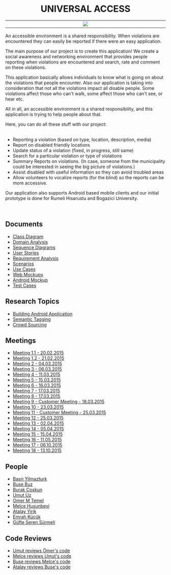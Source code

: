 <h1 align="center">UNIVERSAL ACCESS </h1>


<table>
	<tr align='middle'><td width='800px'>
		<a href='http://imgur.com/TwBD6JG'><img src='http://i.imgur.com/TwBD6JG.jpg' /></a>
	</td></tr>
</table>

<p>An accessible environment is a shared responsibility. When violations are encountered they can easily be reported if there were an easy application.</p>

<p>The main purpose of our project is to create this application! We create a social awareness and networking environment that provides people reporting when violations are encountered and search, rate and comment on these violations.</p>

<p>This application basically allows individuals to know what is going on about the violations that people encounter. Also our application is taking into consideration that not all the violations impact all disable people. Some violations affect those who can't walk, some affect those who can't see, or hear etc.</p>

</p>All in all, an accessible environment is a shared responsibility, and this application is trying to help people about that.</p>

Here, you can do all these stuff with our project:<br>
<br>
<ul>
	<li>Reporting a violation (based on type, location, description, media)</li>
	<li>Report on disabled friendly locations</li>
	<li>Update status of a violation (fixed, in progress, still same)</li>
	<li>Search for a particular violation or type of violations</li>
	<li>Summary Reports on violations. (In case, someone from the municipality could be interested in seeing the big picture of violations.)</li>
	<li>Assist disabled with useful information so they can avoid troubled areas</li>
	<li>Allow volunteers to vocalize reports (for the blind) so the reports can be more accessive.</li>
</ul>

<p>Our application also supports Android based mobile clients and our initial prototype is done for Rumeli Hisarustu and Bogazici University.</p>
<br>

<h2>Documents</h2>
<ul>
	<li><a href='Files/Documents/ClassDiagram.md'>Class Diagram</a></li>
	<li><a href='Files/Documents/DomainAnalysis.md'>Domain Analysis</a></li>
	<li><a href='Files/Documents/sequenceDiagram.md'>Sequence Diagrams</a></li>
	<li><a href='Files/Documents/UserStories.md'>User Stories</a></li>
	<li><a href='Files/Documents/RequirementAnalysis.md'>Requirement Analysis</a></li>
	<li><a href='Files/Documents/scenarios.md'>Scenarios</a></li>
	<li><a href='Files/Documents/UseCases.md'>Use Cases</a></li>
	<li><a href='Files/Documents/web_mockups.md'>Web Mockups</a></li>
	<li><a href='Files/Documents/android_mockup.md'>Android Mockup</a></li>
	<li><a href='Files/Documents/TestCases.md'>Test Cases</a></li>
</ul>

<h2>Research Topics</h2>
<ul>
	<li><a href='Files/Research%20Topics/BuildingAndroidApplication.md'>Building Android Application</a></li>
	<li><a href='Files/Research%20Topics/semanticTagging.md'>Semantic Tagging</a></li>
	<li><a href='Files/Research%20Topics/crowdsourcing.md'>Crowd Sourcing</a></li>
</ul>

<h2>Meetings</h2>
<ul>
	<li><a href='Files/meetingNotes.md#meeting-11'>Meeting 1.1 - 20.02.2015</a></li>
	<li><a href='Files/meetingNotes.md#meeting-12'>Meeting 1.2 - 21.02.2015</a></li>
	<li><a href='Files/meetingNotes.md#meeting-2'>Meeting 2 - 04.03.2015</a></li>
	<li><a href='Files/meetingNotes.md#meeting-3'>Meeting 3 - 06.03.2015</a></li>
	<li><a href='Files/meetingNotes.md#meeting-4'>Meeting 4 - 11.03.2015</a></li>
	<li><a href='Files/meetingNotes.md#meeting-5'>Meeting 5 - 15.03.2015</a></li>
	<li><a href='Files/meetingNotes.md#meeting-6'>Meeting 6 - 16.03.2015</a></li>
	<li><a href='Files/meetingNotes.md#meeting-7'>Meeting 7 - 17.03.2015</a></li>
	<li><a href='Files/meetingNotes.md#meeting-8'>Meeting 8 - 17.03.2015</a></li>
	<li><a href='Files/meetingNotes.md#meeting-9-customer-meeting'>Meeting 9 - Customer Meeting - 18.03.2015</a></li>
	<li><a href='Files/meetingNotes.md#meeting-10'>Meeting 10 - 23.03.2015</a></li>
	<li><a href='Files/meetingNotes.md#meeting-11-customer-meeting'>Meeting 11 - Customer Meeting - 25.03.2015</a></li>
	<li><a href='Files/meetingNotes.md#meeting-12-1'>Meeting 12 - 25.03.2015</a></li>
	<li><a href='Files/meetingNotes.md#meeting-13'>Meeting 13 - 02.04.2015</a></li>
	<li><a href='Files/meetingNotes.md#meeting-14'>Meeting 14 - 05.04.2015</a></li>
	<li><a href='Files/meetingNotes.md#meeting-15'>Meeting 15 - 15.04.2015</a></li>
	<li><a href='Files/meetingNotes.md#meeting-16'>Meeting 16 - 11.05.2015</a></li>
	<li><a href='Files/meetingNotes.md#meeting-17'>Meeting 17 - 06.10.2015</a></li>
	<li><a href='Files/meetingNotes.md#meeting-18'>Meeting 18 - 13.10.2015</a></li>
</ul>

<h2>People</h2>
<ul>
	<li><a href='Files/People/basriyilmazturk.md'>Basri Yilmazturk</a></li>
	<li><a href='Files/People/BuseBuz.md'>Buse Buz</a></li>
	<li><a href='Files/People/BurakCoskun.md'>Burak Coşkun</a></li>
	<li><a href='Files/People/UmutUz.md'>Umut Uz</a></li>
	<li><a href='Files/People/OmerMTemel.md'>Omer M Temel</a></li>
	<li><a href='Files/People/melce_husunbeyi.md'>Melce Husunbeyi</a></li>
	<li><a href='Files/People/atalay_yirik.md'>Atalay Yirik</a></li>
	<li><a href='Files/People/emrah_kucuk.md'>Emrah Küçük</a>
	<li><a href='Files/People/GufteSSurmeli'>Güfte Seren Sürmeli</a>
</ul>

<h2>Code Reviews</h2>
<ul>
	<li><a href='https://github.com/bounswe/bounswe2015group9/issues/180'>Umut reviews Ömer's code</a></li>
	<li><a href='https://github.com/bounswe/bounswe2015group9/pull/181'>Melce reviews Umut's code</a></li>
	<li><a href='https://github.com/bounswe/bounswe2015group9/pull/182'>Buse reviews Melce's code</a></li>
	<li><a href='https://github.com/bounswe/bounswe2015group9/pull/183'>Atalay reviews Buse's code</a></li>

</ul>


